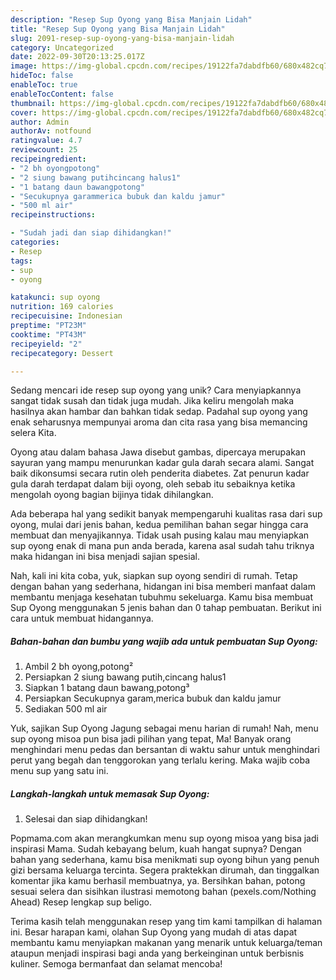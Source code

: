 ```yaml
---
description: "Resep Sup Oyong yang Bisa Manjain Lidah"
title: "Resep Sup Oyong yang Bisa Manjain Lidah"
slug: 2091-resep-sup-oyong-yang-bisa-manjain-lidah
category: Uncategorized
date: 2022-09-30T20:13:25.017Z
image: https://img-global.cpcdn.com/recipes/19122fa7dabdfb60/680x482cq70/sup-oyong-foto-resep-utama.jpg
hideToc: false
enableToc: true
enableTocContent: false
thumbnail: https://img-global.cpcdn.com/recipes/19122fa7dabdfb60/680x482cq70/sup-oyong-foto-resep-utama.jpg
cover: https://img-global.cpcdn.com/recipes/19122fa7dabdfb60/680x482cq70/sup-oyong-foto-resep-utama.jpg
author: Admin
authorAv: notfound
ratingvalue: 4.7
reviewcount: 25
recipeingredient:
- "2 bh oyongpotong"
- "2 siung bawang putihcincang halus1"
- "1 batang daun bawangpotong"
- "Secukupnya garammerica bubuk dan kaldu jamur"
- "500 ml air"
recipeinstructions:

- "Sudah jadi dan siap dihidangkan!"
categories:
- Resep
tags:
- sup
- oyong

katakunci: sup oyong 
nutrition: 169 calories
recipecuisine: Indonesian
preptime: "PT23M"
cooktime: "PT43M"
recipeyield: "2"
recipecategory: Dessert

---
```





Sedang mencari ide resep sup oyong yang unik? Cara menyiapkannya sangat tidak susah dan tidak juga mudah. Jika keliru mengolah maka hasilnya akan hambar dan bahkan tidak sedap. Padahal sup oyong yang enak seharusnya mempunyai aroma dan cita rasa yang bisa memancing selera Kita.





Oyong atau dalam bahasa Jawa disebut gambas, dipercaya merupakan sayuran yang mampu menurunkan kadar gula darah secara alami. Sangat baik dikonsumsi secara rutin oleh penderita diabetes. Zat penurun kadar gula darah terdapat dalam biji oyong, oleh sebab itu sebaiknya ketika mengolah oyong bagian bijinya tidak dihilangkan.

Ada beberapa hal yang sedikit banyak mempengaruhi kualitas rasa dari sup oyong, mulai dari jenis bahan, kedua pemilihan bahan segar hingga cara membuat dan menyajikannya. Tidak usah pusing kalau mau menyiapkan sup oyong enak di mana pun anda berada, karena asal sudah tahu triknya maka hidangan ini bisa menjadi sajian spesial.






Nah, kali ini kita coba, yuk, siapkan sup oyong sendiri di rumah. Tetap dengan bahan yang sederhana, hidangan ini bisa memberi manfaat dalam membantu menjaga kesehatan tubuhmu sekeluarga. Kamu bisa membuat Sup Oyong menggunakan 5 jenis bahan dan 0 tahap pembuatan. Berikut ini cara untuk membuat hidangannya.

<!--inarticleads1-->

##### Bahan-bahan dan bumbu yang wajib ada untuk pembuatan Sup Oyong:

1. Ambil 2 bh oyong,potong²
1. Persiapkan 2 siung bawang putih,cincang halus1
1. Siapkan 1 batang daun bawang,potong³
1. Persiapkan Secukupnya garam,merica bubuk dan kaldu jamur
1. Sediakan 500 ml air


Yuk, sajikan Sup Oyong Jagung sebagai menu harian di rumah! Nah, menu sup oyong misoa pun bisa jadi pilihan yang tepat, Ma! Banyak orang menghindari menu pedas dan bersantan di waktu sahur untuk menghindari perut yang begah dan tenggorokan yang terlalu kering. Maka wajib coba menu sup yang satu ini. 

<!--inarticleads2-->

##### Langkah-langkah untuk memasak Sup Oyong:


1. Selesai dan siap dihidangkan!

Popmama.com akan merangkumkan menu sup oyong misoa yang bisa jadi inspirasi Mama. Sudah kebayang belum, kuah hangat supnya? Dengan bahan yang sederhana, kamu bisa menikmati sup oyong bihun yang penuh gizi bersama keluarga tercinta. Segera praktekkan dirumah, dan tinggalkan komentar jika kamu berhasil membuatnya, ya. Bersihkan bahan, potong sesuai selera dan sisihkan ilustrasi memotong bahan (pexels.com/Nothing Ahead) Resep lengkap sup beligo. 

Terima kasih telah menggunakan resep yang tim kami tampilkan di halaman ini. Besar harapan kami, olahan Sup Oyong yang mudah di atas dapat membantu kamu menyiapkan makanan yang menarik untuk keluarga/teman ataupun menjadi inspirasi bagi anda yang berkeinginan untuk berbisnis kuliner. Semoga bermanfaat dan selamat mencoba!
